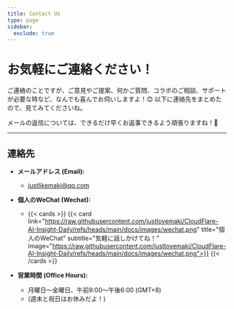 ```yaml
---
title: Contact Us
type: page
sidebar:
  exclude: true
---
```

# お気軽にご連絡ください！

ご連絡のことですが、ご意見やご提案、何かご質問、コラボのご相談、サポートが必要な時など、なんでも喜んでお伺いしますよ！😊 以下に連絡先をまとめたので、見てみてくださいね。

メールの返信については、できるだけ早くお返事できるよう頑張りますね！🚀

---

## **連絡先**

*   **メールアドレス (Email):**
    *   [justlikemaki@qq.com](mailto:justlikemaki@qq.com)

*   **個人のWeChat (Wechat):**
    *   {{< cards >}}
        {{< card link="https://raw.githubusercontent.com/justlovemaki/CloudFlare-AI-Insight-Daily/refs/heads/main/docs/images/wechat.png" title="個人のWeChat" subtitle="気軽に話しかけてね！" image="https://raw.githubusercontent.com/justlovemaki/CloudFlare-AI-Insight-Daily/refs/heads/main/docs/images/wechat.png">}}
        {{< /cards >}}

*   **営業時間 (Office Hours):**
    *   月曜日〜金曜日、午前9:00〜午後6:00 (GMT+8)
    *   (週末と祝日はお休みだよ！)